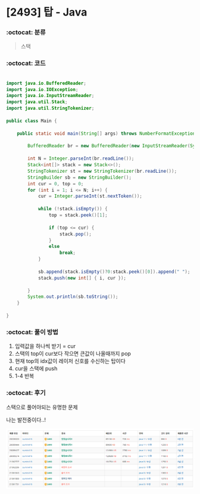 # [2493] 탑 - Java

### :octocat: 분류

> 스택

### :octocat: 코드

```java

import java.io.BufferedReader;
import java.io.IOException;
import java.io.InputStreamReader;
import java.util.Stack;
import java.util.StringTokenizer;

public class Main {

	public static void main(String[] args) throws NumberFormatException, IOException {

		BufferedReader br = new BufferedReader(new InputStreamReader(System.in));

		int N = Integer.parseInt(br.readLine());
		Stack<int[]> stack = new Stack<>();
		StringTokenizer st = new StringTokenizer(br.readLine());
		StringBuilder sb = new StringBuilder();
		int cur = 0, top = 0;
		for (int i = 1; i <= N; i++) {
			cur = Integer.parseInt(st.nextToken());

			while (!stack.isEmpty()) {
				top = stack.peek()[1];

				if (top <= cur) {
					stack.pop();
				} 
				else
					break;
			}

			sb.append(stack.isEmpty()?0:stack.peek()[0]).append(" ");
			stack.push(new int[] { i, cur });

		}
		System.out.println(sb.toString());
	}

}

```

### :octocat: 풀이 방법

1. 입력값을 하나씩 받기 = cur
2. 스택의 top이 cur보다 작으면 큰값이 나올때까지 pop
3. 현재 top의 idx값이 레이저 신호를 수신하는 탑이다
4. cur을 스택에 push
5. 1-4 반복
   

### :octocat: 후기

스택으로 풀어야되는 유명한 문제

나는 발전중이다..!

![나는 발전중이다](/contents/img/BJ2493_sumin.png)
